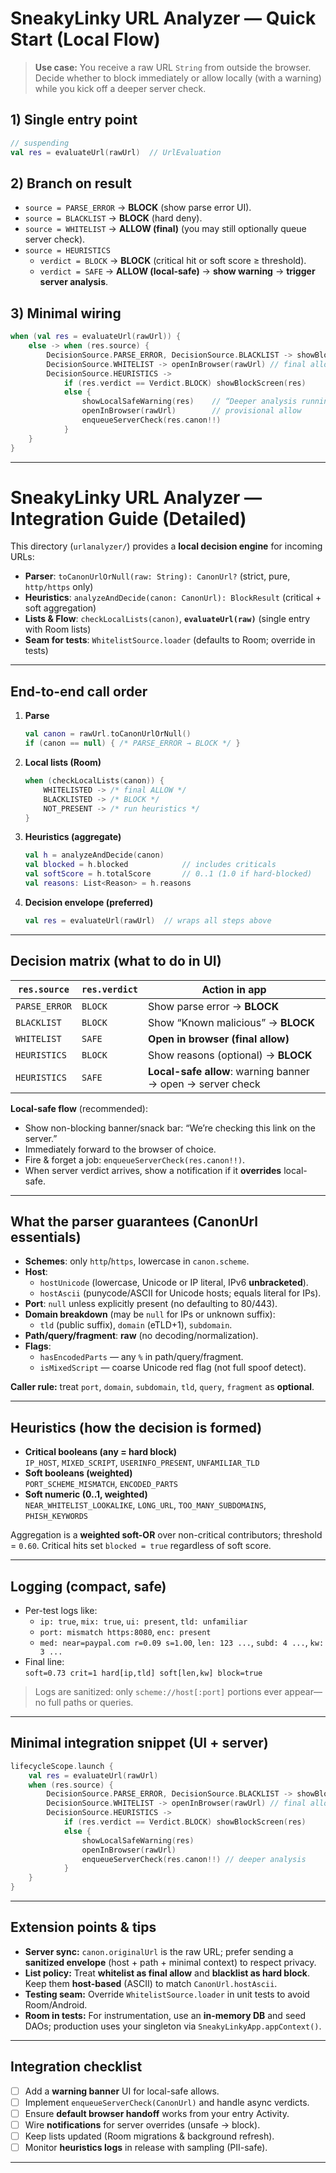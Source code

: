 # SneakyLinky URL Analyzer — Quick Start (Local Flow)

> **Use case:** You receive a raw URL `String` from outside the browser. Decide whether to block immediately or allow locally (with a warning) while you kick off a deeper server check.

## 1) Single entry point
```kotlin
// suspending
val res = evaluateUrl(rawUrl)  // UrlEvaluation
```

## 2) Branch on result
- `source = PARSE_ERROR` → **BLOCK** (show parse error UI).
- `source = BLACKLIST`   → **BLOCK** (hard deny).
- `source = WHITELIST`   → **ALLOW (final)** (you may still optionally queue server check).
- `source = HEURISTICS`
    - `verdict = BLOCK`    → **BLOCK** (critical hit or soft score ≥ threshold).
    - `verdict = SAFE`     → **ALLOW (local-safe)** → **show warning** → **trigger server analysis**.

## 3) Minimal wiring
```kotlin
when (val res = evaluateUrl(rawUrl)) {
    else -> when (res.source) {
        DecisionSource.PARSE_ERROR, DecisionSource.BLACKLIST -> showBlockScreen(res)
        DecisionSource.WHITELIST -> openInBrowser(rawUrl) // final allow
        DecisionSource.HEURISTICS ->
            if (res.verdict == Verdict.BLOCK) showBlockScreen(res)
            else {
                showLocalSafeWarning(res)    // “Deeper analysis running…”
                openInBrowser(rawUrl)        // provisional allow
                enqueueServerCheck(res.canon!!)
            }
    }
}
```

---

# SneakyLinky URL Analyzer — Integration Guide (Detailed)

This directory (`urlanalyzer/`) provides a **local decision engine** for incoming URLs:
- **Parser**: `toCanonUrlOrNull(raw: String): CanonUrl?` (strict, pure, `http/https` only)
- **Heuristics**: `analyzeAndDecide(canon: CanonUrl): BlockResult` (critical + soft aggregation)
- **Lists & Flow**: `checkLocalLists(canon)`, **`evaluateUrl(raw)`** (single entry with Room lists)
- **Seam for tests**: `WhitelistSource.loader` (defaults to Room; override in tests)

---

## End-to-end call order

1) **Parse**
   ```kotlin
   val canon = rawUrl.toCanonUrlOrNull()
   if (canon == null) { /* PARSE_ERROR → BLOCK */ }
   ```

2) **Local lists (Room)**
   ```kotlin
   when (checkLocalLists(canon)) {
       WHITELISTED -> /* final ALLOW */
       BLACKLISTED -> /* BLOCK */
       NOT_PRESENT -> /* run heuristics */
   }
   ```

3) **Heuristics (aggregate)**
   ```kotlin
   val h = analyzeAndDecide(canon)
   val blocked = h.blocked            // includes criticals
   val softScore = h.totalScore       // 0..1 (1.0 if hard-blocked)
   val reasons: List<Reason> = h.reasons
   ```

4) **Decision envelope (preferred)**
   ```kotlin
   val res = evaluateUrl(rawUrl)  // wraps all steps above
   ```

---

## Decision matrix (what to do in UI)

| `res.source`  | `res.verdict` | Action in app                                              |
|---------------|---------------|------------------------------------------------------------|
| `PARSE_ERROR` | `BLOCK`       | Show parse error → **BLOCK**                               |
| `BLACKLIST`   | `BLOCK`       | Show “Known malicious” → **BLOCK**                         |
| `WHITELIST`   | `SAFE`        | **Open in browser (final allow)**                          |
| `HEURISTICS`  | `BLOCK`       | Show reasons (optional) → **BLOCK**                        |
| `HEURISTICS`  | `SAFE`        | **Local-safe allow**: warning banner → open → server check |

**Local-safe flow** (recommended):
- Show non-blocking banner/snack bar: “We’re checking this link on the server.”
- Immediately forward to the browser of choice.
- Fire & forget a job: `enqueueServerCheck(res.canon!!)`.
- When server verdict arrives, show a notification if it **overrides** local-safe.

---

## What the parser guarantees (CanonUrl essentials)

- **Schemes**: only `http`/`https`, lowercase in `canon.scheme`.
- **Host**:
    - `hostUnicode` (lowercase, Unicode or IP literal, IPv6 **unbracketed**).
    - `hostAscii` (punycode/ASCII for Unicode hosts; equals literal for IPs).
- **Port**: `null` unless explicitly present (no defaulting to 80/443).
- **Domain breakdown** (may be `null` for IPs or unknown suffix):
    - `tld` (public suffix), `domain` (eTLD+1), `subdomain`.
- **Path/query/fragment**: **raw** (no decoding/normalization).
- **Flags**:
    - `hasEncodedParts` — any `%` in path/query/fragment.
    - `isMixedScript` — coarse Unicode red flag (not full spoof detect).

**Caller rule:** treat `port`, `domain`, `subdomain`, `tld`, `query`, `fragment` as **optional**.

---

## Heuristics (how the decision is formed)

- **Critical booleans (any = hard block)**  
  `IP_HOST`, `MIXED_SCRIPT`, `USERINFO_PRESENT`, `UNFAMILIAR_TLD`
- **Soft booleans (weighted)**  
  `PORT_SCHEME_MISMATCH`, `ENCODED_PARTS`
- **Soft numeric (0..1, weighted)**  
  `NEAR_WHITELIST_LOOKALIKE`, `LONG_URL`, `TOO_MANY_SUBDOMAINS`, `PHISH_KEYWORDS`

Aggregation is a **weighted soft-OR** over non-critical contributors; threshold = `0.60`. Critical hits set `blocked = true` regardless of soft score.

---

## Logging (compact, safe)
- Per-test logs like:
    - `ip: true`, `mix: true`, `ui: present`, `tld: unfamiliar`
    - `port: mismatch https:8080`, `enc: present`
    - `med: near=paypal.com r=0.09 s=1.00`, `len: 123 ...`, `subd: 4 ...`, `kw: 3 ...`
- Final line:  
  `soft=0.73 crit=1 hard[ip,tld] soft[len,kw] block=true`

> Logs are sanitized: only `scheme://host[:port]` portions ever appear—no full paths or queries.

---

## Minimal integration snippet (UI + server)

```kotlin
lifecycleScope.launch {
    val res = evaluateUrl(rawUrl)
    when (res.source) {
        DecisionSource.PARSE_ERROR, DecisionSource.BLACKLIST -> showBlockScreen(res)
        DecisionSource.WHITELIST -> openInBrowser(rawUrl) // final allow
        DecisionSource.HEURISTICS ->
            if (res.verdict == Verdict.BLOCK) showBlockScreen(res)
            else {
                showLocalSafeWarning(res)
                openInBrowser(rawUrl)
                enqueueServerCheck(res.canon!!) // deeper analysis
            }
    }
}
```

---

## Extension points & tips

- **Server sync:** `canon.originalUrl` is the raw URL; prefer sending a **sanitized envelope** (host + path + minimal context) to respect privacy.
- **List policy:** Treat **whitelist as final allow** and **blacklist as hard block**. Keep them **host-based** (ASCII) to match `CanonUrl.hostAscii`.
- **Testing seam:** Override `WhitelistSource.loader` in unit tests to avoid Room/Android.
- **Room in tests:** For instrumentation, use an **in-memory DB** and seed DAOs; production uses your singleton via `SneakyLinkyApp.appContext()`.

---

## Integration checklist

- [ ] Add a **warning banner** UI for local-safe allows.
- [ ] Implement `enqueueServerCheck(CanonUrl)` and handle async verdicts.
- [ ] Ensure **default browser handoff** works from your entry Activity.
- [ ] Wire **notifications** for server overrides (unsafe → block).
- [ ] Keep lists updated (Room migrations & background refresh).
- [ ] Monitor **heuristics logs** in release with sampling (PII-safe).

---

